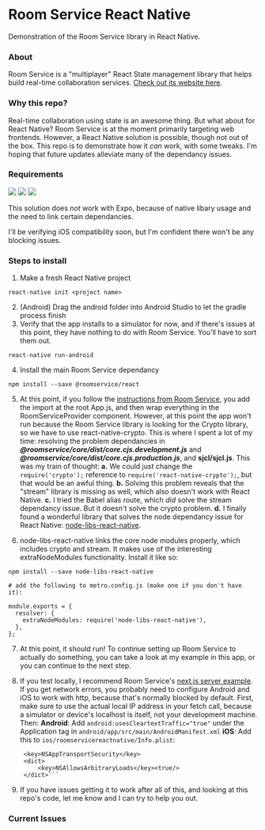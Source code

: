 # Room Service React Native

Demonstration of the Room Service library in React Native.

### About

Room Service is a "multiplayer" React State management library that helps build real-time collaboration services. [Check out its website here](https://www.roomservice.dev/).

### Why this repo?

Real-time collaboration using state is an awesome thing. But what about for React Native? Room Service is at the moment primarily targeting web frontends. However, a React Native solution is possible, though not out of the box. This repo is to demonstrate how it _can_ work, with some tweaks. I'm hoping that future updates alleviate many of the dependancy issues.

### Requirements

![](https://img.shields.io/badge/Android-Working!-brightgreen) ![](https://img.shields.io/badge/iOS-Unconfirmed-yellow) ![](https://img.shields.io/badge/Expo-No-blue)

This solution does _not_ work with Expo, because of native libary usage and the need to link certain dependancies.

I'll be verifying iOS compatibility soon, but I'm confident there won't be any blocking issues.

### Steps to install

1. Make a fresh React Native project

```
react-native init <project name>
```

2. (Android) Drag the android folder into Android Studio to let the gradle process finish
3. Verify that the app installs to a simulator for now, and if there's issues at this point, they have nothing to do with Room Service. You'll have to sort them out.

```
react-native run-android
```

4. Install the main Room Service dependancy

```
npm install --save @roomservice/react
```

5. At this point, if you follow the [instructions from Room Service](https://docs.roomservice.dev/docs/guides/react), you add the import at the root App.js, and then wrap everything in the RoomServiceProvider component. However, at this point the app won't run because the Room Service library is looking for the Crypto library, so we have to use react-native-crypto. This is where I spent a lot of my time: resolving the problem dependancies in **_@roomservice/core/dist/core.cjs.development.js_** and **_@roomservice/core/dist/core.cjs.production.js_**, and **sjcl/sjcl.js**. This was my train of thought:
   **a.** We could just change the `require('crypto');` reference to `require('react-native-crypto');`, but that would be an awful thing.
   **b.** Solving this problem reveals that the "stream" library is missing as well, which also doesn't work with React Native.
   **c.** I tried the Babel alias route, which _did_ solve the stream dependancy issue. But it doesn't solve the crypto problem.
   **d.** I finally found a wonderful library that solves the node dependancy issue for React Native: [node-libs-react-native](https://github.com/parshap/node-libs-react-native).

<p></p>

6. node-libs-react-native links the core node modules properly, which includes crypto and stream. It makes use of the interesting extraNodeModules functionality. Install it like so:

```
npm install --save node-libs-react-native

# add the following to metro.config.js (make one if you don't have it):

module.exports = {
  resolver: {
    extraNodeModules: require('node-libs-react-native'),
  },
};
```

7. At this point, it should run! To continue setting up Room Service to actually do something, you can take a look at my example in this app, or you can continue to the next step.

<p></p>

8. If you test locally, I recommend Room Service's [next.js server example](https://github.com/getroomservice/examples/tree/master/next.js-javascript). If you get network errors, you probably need to configure Android and iOS to work with http, because that's normally blocked by default. First, make sure to use the actual local IP address in your fetch call, because a simulator or device's localhost is itself, not your development machine. Then:
   **Android**: Add `android:usesCleartextTraffic="true"` under the Application tag in `android/app/src/main/AndroidManifest.xml`
   **iOS**: Add this to `ios/roomservicereactnative/Info.plist`:

   ````
    <key>NSAppTransportSecurity</key>
    <dict>
        <key>NSAllowsArbitraryLoads</key><true/>
    </dict>```
   ````

9. If you have issues getting it to work after all of this, and looking at this repo's code, let me know and I can try to help you out.

### Current Issues
